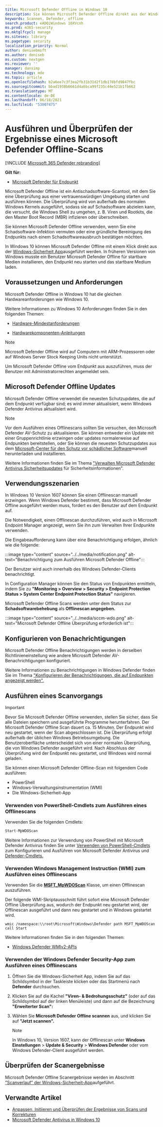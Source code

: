 ```yaml
---
title: Microsoft Defender Offline in Windows 10
description: Sie können Microsoft Defender Offline direkt aus der Windows Defender Antivirus-App verwenden. Sie können auch verwalten, wie es in Ihrem Netzwerk bereitgestellt wird.
keywords: Scannen, Defender, offline
search.product: eADQiWindows 10XVcnh
ms.prod: m365-security
ms.mktglfcycl: manage
ms.sitesec: library
ms.pagetype: security
localization_priority: Normal
author: denisebmsft
ms.author: deniseb
ms.custom: nextgen
ms.reviewer: ''
manager: dansimp
ms.technology: mde
ms.topic: article
ms.openlocfilehash: b2a6ee7c3f3ea2fb31b31d2f1db178bfd9847fbc
ms.sourcegitcommit: bbad1938b6661d4a6bca99f235c44e521b1fb662
ms.translationtype: MT
ms.contentlocale: de-DE
ms.lasthandoff: 06/18/2021
ms.locfileid: "53007475"
---
```

# <a name="run-and-review-the-results-of-a-microsoft-defender-offline-scan"></a>Ausführen und Überprüfen der Ergebnisse eines Microsoft Defender Offline-Scans

[!INCLUDE [Microsoft 365 Defender rebranding](../../includes/microsoft-defender.md)]


**Gilt für:**

- [Microsoft Defender für Endpunkt](/microsoft-365/security/defender-endpoint/)

Microsoft Defender Offline ist ein Antischadsoftware-Scantool, mit dem Sie eine Überprüfung aus einer vertrauenswürdigen Umgebung starten und ausführen können. Die Überprüfung wird von außerhalb des normalen Windows Kernels ausgeführt, sodass sie auf Schadsoftware abzielen kann, die versucht, die Windows Shell zu umgehen, z. B. Viren und Rootkits, die den Master Boot Record (MBR) infizieren oder überschreiben.

Sie können Microsoft Defender Offline verwenden, wenn Sie eine Schadsoftware-Infektion vermuten oder eine gründliche Bereinigung des Endpunkts nach einem Schadsoftwareausbruch bestätigen möchten.

In Windows 10 können Microsoft Defender Offline mit einem Klick direkt aus der [Windows-Sicherheit App](microsoft-defender-security-center-antivirus.md)ausgeführt werden. In früheren Versionen von Windows musste ein Benutzer Microsoft Defender Offline für startbare Medien installieren, den Endpunkt neu starten und das startbare Medium laden.

## <a name="prerequisites-and-requirements"></a>Voraussetzungen und Anforderungen

Microsoft Defender Offline in Windows 10 hat die gleichen Hardwareanforderungen wie Windows 10. 

Weitere Informationen zu Windows 10 Anforderungen finden Sie in den folgenden Themen:

- [Hardware-Mindestanforderungen](/windows-hardware/design/minimum/minimum-hardware-requirements-overview)

- [Hardwarekomponenten-Anleitungen](/windows-hardware/design/component-guidelines/components)

> [!NOTE]
> Microsoft Defender Offline wird auf Computern mit ARM-Prozessoren oder auf Windows Server Stock Keeping Units nicht unterstützt.

Um Microsoft Defender Offline vom Endpunkt aus auszuführen, muss der Benutzer mit Administratorrechten angemeldet sein.
 
## <a name="microsoft-defender-offline-updates"></a>Microsoft Defender Offline Updates

Microsoft Defender Offline verwendet die neuesten Schutzupdates, die auf dem Endpunkt verfügbar sind; es wird immer aktualisiert, wenn Windows Defender Antivirus aktualisiert wird. 

> [!NOTE]
> Vor dem Ausführen eines Offlinescans sollten Sie versuchen, den Microsoft Defender AV-Schutz zu aktualisieren. Sie können entweder ein Update mit einer Gruppenrichtlinie erzwingen oder updates normalerweise auf Endpunkten bereitstellen, oder Sie können die neuesten Schutzupdates aus dem [Microsoft-Center für den Schutz vor schädlicher Software](https://www.microsoft.com/security/portal/definitions/adl.aspx)manuell herunterladen und installieren.

Weitere Informationen finden Sie im Thema ["Verwalten Microsoft Defender Antivirus Sicherheitsupdates](manage-protection-updates-microsoft-defender-antivirus.md) für Sicherheitsinformationen".

## <a name="usage-scenarios"></a>Verwendungsszenarien

In Windows 10 Version 1607 können Sie einen Offlinescan manuell erzwingen. Wenn Windows Defender bestimmt, dass Microsoft Defender Offline ausgeführt werden muss, fordert es den Benutzer auf dem Endpunkt auf. 

Die Notwendigkeit, einen Offlinescan durchzuführen, wird auch in Microsoft Endpoint Manager angezeigt, wenn Sie ihn zum Verwalten Ihrer Endpunkte verwenden.

Die Eingabeaufforderung kann über eine Benachrichtigung erfolgen, ähnlich wie die folgende:

:::image type="content" source="../../media/notification.png" alt-text="Benachrichtigung zum Ausführen Microsoft Defender Offline":::

Der Benutzer wird auch innerhalb des Windows Defender-Clients benachrichtigt.

In Configuration Manager können Sie den Status von Endpunkten ermitteln, indem Sie zu **"Monitoring > Overview > Security > Endpoint Protection Status > System Center Endpoint Protection Status"** navigieren. 

Microsoft Defender Offline Scans werden unter dem Status zur **Schadsoftwarebehebung** als **Offlinescan angegeben.**

:::image type="content" source="../../media/sccm-wdo.png" alt-text="Microsoft Defender Offline Überprüfung erforderlich ist":::

## <a name="configure-notifications"></a>Konfigurieren von Benachrichtigungen

Microsoft Defender Offline Benachrichtigungen werden in derselben Richtlinieneinstellung wie andere Microsoft Defender AV-Benachrichtigungen konfiguriert.

Weitere Informationen zu Benachrichtigungen in Windows Defender finden Sie im Thema ["Konfigurieren der Benachrichtigungen, die auf Endpunkten angezeigt werden".](configure-notifications-microsoft-defender-antivirus.md)

## <a name="run-a-scan"></a>Ausführen eines Scanvorgangs 

> [!IMPORTANT]
> Bevor Sie Microsoft Defender Offline verwenden, stellen Sie sicher, dass Sie alle Dateien speichern und ausgeführte Programme herunterfahren. Der Microsoft Defender Offline Scan dauert ca. 15 Minuten. Der Endpunkt wird neu gestartet, wenn der Scan abgeschlossen ist. Die Überprüfung erfolgt außerhalb der üblichen Windows Betriebsumgebung. Die Benutzeroberfläche unterscheidet sich von einer normalen Überprüfung, die von Windows Defender ausgeführt wird. Nach Abschluss der Überprüfung wird der Endpunkt neu gestartet, und Windows wird normal geladen.

Sie können einen Microsoft Defender Offline-Scan mit folgendem Code ausführen:

- PowerShell
- Windows-Verwaltungsinstrumentation (WMI)
- Die Windows-Sicherheit-App



### <a name="use-powershell-cmdlets-to-run-an-offline-scan"></a>Verwenden von PowerShell-Cmdlets zum Ausführen eines Offlinescans

Verwenden Sie die folgenden Cmdlets:

```PowerShell
Start-MpWDOScan
```

Weitere Informationen zur Verwendung von PowerShell mit Microsoft Defender Antivirus finden Sie unter [Verwenden von PowerShell-Cmdlets](use-powershell-cmdlets-microsoft-defender-antivirus.md) zum Konfigurieren und Ausführen von Microsoft Defender Antivirus und [Defender-Cmdlets.](/powershell/module/defender/)

### <a name="use-windows-management-instruction-wmi-to-run-an-offline-scan"></a>Verwenden Windows Management Instruction (WMI) zum Ausführen eines Offlinescans

Verwenden Sie die [**MSFT_MpWDOScan**](/previous-versions/windows/desktop/legacy/dn455323(v=vs.85)) Klasse, um einen Offlinescan auszuführen.

Der folgende WMI-Skriptausschnitt führt sofort eine Microsoft Defender Offline Überprüfung aus, wodurch der Endpunkt neu gestartet wird, der Offlinescan ausgeführt und dann neu gestartet und in Windows gestartet wird.

```console
wmic /namespace:\\root\Microsoft\Windows\Defender path MSFT_MpWDOScan call Start 
```

Weitere Informationen finden Sie in den folgenden Themen:
- [Windows Defender WMIv2-APIs](/previous-versions/windows/desktop/defender/windows-defender-wmiv2-apis-portal)


### <a name="use-the-windows-defender-security-app-to-run-an-offline-scan"></a>Verwenden der Windows Defender Security-App zum Ausführen eines Offlinescans

1. Öffnen Sie die Windows-Sicherheit App, indem Sie auf das Schildsymbol in der Taskleiste klicken oder das Startmenü nach **Defender** durchsuchen.

2. Klicken Sie auf die Kachel **"Viren- & Bedrohungsschutz"** (oder auf das Schildsymbol auf der linken Menüleiste) und dann auf die Bezeichnung **"Erweiterter Scan":**
    
3. Wählen Sie **Microsoft Defender Offline scannen** aus, und klicken Sie auf **"Jetzt scannen".**

    > [!NOTE]
    > In Windows 10, Version 1607, kann der Offlinescan unter **Windows Einstellungen**  >  **Update & Security**  >  **Windows Defender** oder vom Windows Defender-Client ausgeführt werden.


## <a name="review-scan-results"></a>Überprüfen der Scanergebnisse

Microsoft Defender Offline Scanergebnisse werden im Abschnitt ["Scanverlauf" der Windows-Sicherheit-App](microsoft-defender-security-center-antivirus.md)aufgeführt. 


## <a name="related-articles"></a>Verwandte Artikel

- [Anpassen, Initiieren und Überprüfen der Ergebnisse von Scans und Korrekturen](customize-run-review-remediate-scans-microsoft-defender-antivirus.md)
- [Microsoft Defender Antivirus in Windows 10](microsoft-defender-antivirus-in-windows-10.md)